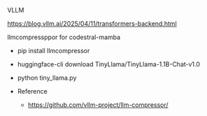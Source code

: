 VLLM


https://blog.vllm.ai/2025/04/11/transformers-backend.html



llmcompressppor for codestral-mamba

- pip install llmcompressor

-  huggingface-cli download TinyLlama/TinyLlama-1.1B-Chat-v1.0

- python tiny_llama.py


- Reference
    - https://github.com/vllm-project/llm-compressor/